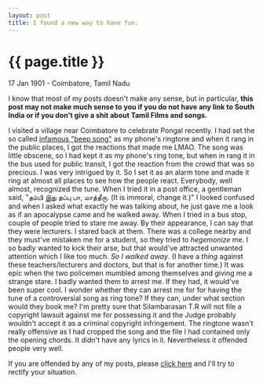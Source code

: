 ```yaml
---
layout: post
title: I found a new way to have fun. 
---
```


{{ page.title }}
================

<p class="meta">17 Jan 1901 - Coimbatore, Tamil Nadu</p>

I know that most of my posts doesn't make any sense, but in particular, **this post may not make much sense to you if you do not have any link to South India or if you don't give a shit about Tamil Films and songs.** 

I visited a village near Coimbatore to celebrate Pongal recently. I had set the so called [infamous "beep song"](http://www.thehindu.com/news/cities/chennai/beep-song-raises-a-storm-of-protests/article7985908.ece) as my phone's ringtone and when it rang in the public places, I got the reactions that made me LMAO.
The song was little obscene, so I had kept it as my phone's ring tone, but when in rang it in the bus used for public transit, I got the reaction from the crowd that was so precious. I was very intrigued by it. So I set it as an alarm tone and made it ring at almost all places to see how the people react. Everybody, well almost, recognized the tune. When I tried it in a post office, a gentleman said, "தம்பி இது தப்பு பா, மாத்தீரு. (It is immoral, change it.)" I looked confused and when I asked what exactly he was talking about, he just gave me a look as if an apocalypse came and he walked away. 
When I tried in a bus stop, couple of people tried to stare me away. By their appearance, I can say that they were lecturers. I stared back at them. There was a college nearby and they must've mistaken me for a student, so they tried to *hegemonize* me. I so badly wanted to kick their arse, but that would've attracted unwanted attention which I like too much. *So I walked away*.  (I have a *thing* against these teachers/lecturers and doctors, but that is for another time.)
It was epic when the two policemen mumbled among themselves and giving me a strange stare.  I badly wanted them to arrest me. If they had, it would've been super cool. I wonder whether they can arrest me for for having the tune of a controversial song as ring tone? If they can, under what section would they book me? I'm pretty sure that Silambarasan T.R will not file a copyright lawsuit against me for possessing it and the Judge probably wouldn't accept it as a criminal copyright infringement. The ringtone wasn't really offensive as I had cropped the song and the file I had contained only the opening chords. It didn't have any lyrics in it. Nevertheless it offended people very well. 



If you are offended by any of my posts, please [click here](https://encyclopediadramatica.se/Offended) and I'll try to rectify your situation.  
